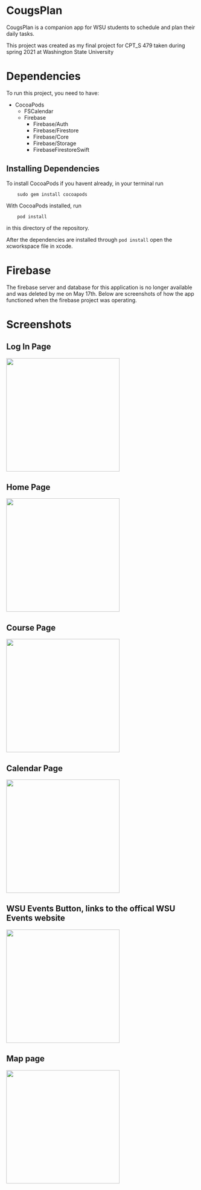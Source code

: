 # CougsPlan
CougsPlan is a companion app for WSU students to schedule and plan their daily tasks.


This project was created as my final project for CPT_S 479 taken during spring 2021 at Washington State University

# Dependencies
To run this project, you need to have: <br>
* CocoaPods
  * FSCalendar
  * Firebase
    * Firebase/Auth
    * Firebase/Firestore
    * Firebase/Core
    * Firebase/Storage
    * FirebaseFirestoreSwift

## Installing Dependencies
To install CocoaPods if you havent already, in your terminal run
``` terminal
    sudo gem install cocoapods
```
With CocoaPods installed, run
```terminal
    pod install
```
in this directory of the repository.

After the dependencies are installed through ```pod install``` open the xcworkspace file in xcode.

# Firebase
The firebase server and database for this application is no longer available and was deleted by me on May 17th. Below are screenshots of how the app functioned when the firebase project was operating.

# Screenshots 
## Log In Page
<image src="Cougsplan-Photos/login.png" width="300px"> </image>

## Home Page
<image src="Cougsplan-Photos/home.png" width="300px"> </image>

## Course Page
<image src="Cougsplan-Photos/courses.png" width="300px"> </image>

## Calendar Page
<image src="Cougsplan-Photos/calendar.png" width="300px"> </image>

## WSU Events Button, links to the offical WSU Events website
<image src="Cougsplan-Photos/news.png" width="300px"> </image>

## Map page
<image src="Cougsplan-Photos/map.png" width="300px"> </image>
